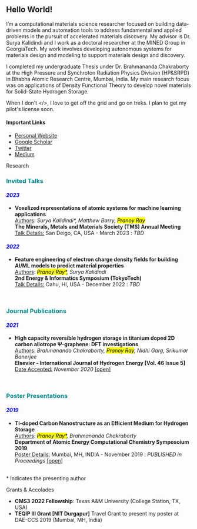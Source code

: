 <h2> Hello World! </h2>

I’m a computational materials science researcher focused on building data-driven models and automation tools to address fundamental and applied problems in the pursuit of accelerated materials discovery. My advisor is Dr. Surya Kalidindi and I work as a doctoral researcher at the MINED Group in GeorgiaTech. My work involves developing autonomous systems for materials design and modeling to support materials design and discovery.

I completed my undergraduate Thesis under Dr. Brahmananda Chakraborty at the High Pressure and Synchroton Radiation Physics Division (HP&SRPD) in Bhabha Atomic Research Centre, Mumbai, India. My main research focus was on applications of Density Functional Theory to develop novel materials for Solid-State Hydrogen Storage.

When I don't </>, I love to get off the grid and go on treks. I plan to get my pilot's license soon.

<h4>Important Links</h4>
<ul>
  <li> <a href="https://pranoy-ray.github.io/">Personal Website</a>
  <li> <a href="https://scholar.google.com/citations?user=SYuG3BUAAAAJ&hl=en&oi=ao">Google Scholar</a>
  <li> <a href="https://twitter.com/aviatorpranoy">Twitter</a>
  <li> <a href="https://pranoyr.medium.com/">Medium</a>
</ul>


<heading>Research</heading>
<h3 style="color:darkcyan;"> Invited Talks </h3>
<h4 style="color:blue;"><i> 2023 </i></h4>
<ul>
<li><b>Voxelized representations of atomic systems for machine learning applications</b><br>
                    <u>Authors</u>: <i>Surya Kalidindi*, Matthew Barry, <mark>Pranoy Ray</mark></i>
                    <br><b>The Minerals, Metals and Materials Society (TMS) Annual Meeting</b>
                    <br><u>Talk Details:</u> San Deigo, CA, USA - March 2023 : <i>TBD</i><!--PUBLISHED in Proceedings-->
                     <!--<a href="https://drive.google.com/file/d/1pu8PIuf3VAlMLOYdOyOHKY3l8TgjS7Mi/view?usp=sharing">[open]</a>-->
</li>
</ul>
                
<h4 style="color:blue;"><i> 2022 </i></h4>
<ul>
<li><b>Feature engineering of electron charge density fields for building AI/ML models to predict material properties</b> <br>
                    <u>Authors</u>: <i><mark>Pranoy Ray*</mark>, Surya Kalidindi</i>
                    <br><b>2nd Energy & Informatics Symposium (TokyoTech)</b>
                    <br><u>Talk Details:</u> Oahu, HI, USA - December 2022 : <i>TBD</i> <!--PUBLISHED in Proceedings-->
                     <!--<a href="https://drive.google.com/file/d/1pu8PIuf3VAlMLOYdOyOHKY3l8TgjS7Mi/view?usp=sharing">[open]</a>-->
</li>
                
</ul>
<!-- <h3> Conference Presentations (Oral) </h3>
<ul>
<li>Ti-decorated C30 as a High-capacity Hydrogen Storage Material: Insights from Density Functional Theory<br>
                    <u>Authors</u>: <i>B. Chakraborty, P.Ray, N. Garg, S. Banerjee</i>
                    <br><b>Department of Atomic Energy-Solid State Physics Symposium 2022</b>
                    <br><u>Presentation Details:</u>BITS Mesra, JH, INDIA - December 2022 : <i>PUBLISHED in Symposium Proceedings</i>
                    <a href="https://drive.google.com/file/d/1pu8PIuf3VAlMLOYdOyOHKY3l8TgjS7Mi/view?usp=sharing">[open]</a>
                </li>
              </ul>-->
                <br><h3 style="color:darkcyan;"> Journal Publications </h3>
                  <!--<li>High capacity reversible hydrogen storage in titanium doped 2D carbon allotrope Ψ-graphene: DFT investigations<br>
                    <u>Authors</u>: <i>B. Chakraborty, P.Ray, N. Garg, S. Banerjee</i>
                    <br><b>Elsevier - International Journal of Hydrogen Energy [Vol. 46 Issue 5]</b>
                    <br><u>Date published:</u> - <i>November 2020</i> <a href="https://doi.org/10.1016/j.ijhydene.2020.10.161">[open]</a>
                </li>-->
<h4 style="color:blue;"><i> 2021 </i></h4>
<ul>
<li><b>High capacity reversible hydrogen storage in titanium doped 2D carbon allotrope Ψ-graphene: DFT investigations</b><br>
<u>Authors</u>: <i>Brahmananda Chakraborty, <mark>Pranoy Ray</mark>, Nidhi Garg, Srikumar Banerjee</i>
<br><b>Elsevier - International Journal of Hydrogen Energy [Vol. 46 Issue 5]</b>
<br><u>Date Accepted:</u> <i>November 2020</i> <a href="https://doi.org/10.1016/j.ijhydene.2020.10.161">[open]</a>
</li>
</ul>
 <br><h3 style="color:darkcyan;"> Poster Presentations </h3>
                    <!--<li>Feature Engineering of Electron Charge Density Fields: Application to Predict the Elastic Properties of Cubic Crystals Using Deep Learning
                    <br><u>Authors</u>: <i>Pranoy Ray*, Kamal Choudhury, Surya Kalidindi</i>
                    <br><b>International Mechanical Engineering Congress & Exposition (IMECE 2022), ASME</b>
                    <br><u>Poster Details:</u>Columbus, OH, USA - November 2022 : <i>PUBLISHED in Congress Proceedings</i>
                    <a href="https://drive.google.com/file/d/1pu8PIuf3VAlMLOYdOyOHKY3l8TgjS7Mi/view?usp=sharing">[open]</a>
                    </li>-->
<h4 style="color:blue;"><i> 2019 </i></h4>
<ul>
<li><b>Ti-doped Carbon Nanostructure as an Efficient Medium for Hydrogen Storage</b>
<br><u>Authors</u>: <i><mark>Pranoy Ray*</mark>, Brahmananda Chakraborty</i>
<br><b>Department of Atomic Energy Computational Chemistry Symposoium 2019</b>
<br><u>Poster Details:</u> Mumbai, MH, INDIA - November 2019 : <i>PUBLISHED in Proceedings<!--(under Board of Research for Nuclear Sciences)--></i>
<a href="https://drive.google.com/file/d/1pu8PIuf3VAlMLOYdOyOHKY3l8TgjS7Mi/view?usp=sharing">[open]</a>
 </li>
</ul>
<br>
* Indicates the presenting author


<heading>Grants & Accolades</heading>
<ul>
<li><strong>CMS3 2022 Fellowship</strong>: Texas A&M University (College Station, TX, USA)</li>
<li><strong>TEQIP III Grant [NIT Durgapur]</strong> Travel Grant to present my poster at DAE-CCS 2019 (Mumbai, MH, India)</li>
                  <!--<li><strong>[Coursera]</strong> Grant of Financial Aid to pursue Stanford University's ML Course</li>-->
    
</ul>


